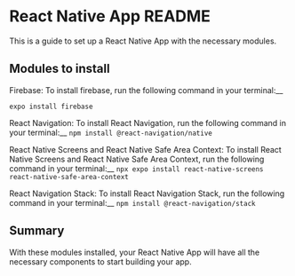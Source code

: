 # React Native App README
This is a guide to set up a React Native App with the necessary modules.

## Modules to install
Firebase: To install firebase, run the following command in your terminal:__

`expo install firebase`


React Navigation: To install React Navigation, run the following command in your terminal:__
`npm install @react-navigation/native`


React Native Screens and React Native Safe Area Context: To install React Native Screens and React Native Safe Area Context, run the following command in your terminal:__
`npx expo install react-native-screens react-native-safe-area-context`


React Navigation Stack: To install React Navigation Stack, run the following command in your terminal:__
`npm install @react-navigation/stack`

## Summary
With these modules installed, your React Native App will have all the necessary components to start building your app.
